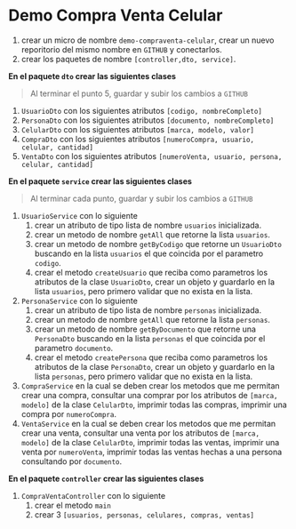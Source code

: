 # Demo Compra Venta Celular
1. crear un micro de nombre `demo-compraventa-celular`, crear un nuevo reporitorio del mismo nombre en `GITHUB` y conectarlos.
2. crear los paquetes de nombre `[controller,dto, service]`.

**En el paquete `dto` crear las siguientes clases**
> Al terminar el punto 5, guardar y subir los cambios a `GITHUB`

1. `UsuarioDto` con los siguientes atributos `[codigo, nombreCompleto]`
2. `PersonaDto` con los siguientes atributos `[documento, nombreCompleto]`
3. `CelularDto` con los siguientes atributos `[marca, modelo, valor]`
4. `CompraDto` con los siguientes atributos `[numeroCompra, usuario, celular, cantidad]`
5. `VentaDto` con los siguientes atributos `[numeroVenta, usuario, persona, celular, cantidad]`

**En el paquete `service` crear las siguientes clases**
> Al terminar cada punto, guardar y subir los cambios a `GITHUB`

1. `UsuarioService` con lo siguiente
    1. crear un atributo de tipo lista de nombre `usuarios` inicializada.
    2. crear un metodo de nombre `getAll` que retorne la lista `usuarios`.
    3. crear un metodo de nombre `getByCodigo` que retorne un `UsuarioDto` buscando en la lista `usuarios` el que coincida por el parametro `codigo`.
    4. crear el metodo `createUsuario` que reciba como parametros los atributos de la clase `UsuarioDto`, crear un objeto y guardarlo en la lista `usuarios`, pero primero validar que no exista en la lista.
2. `PersonaService` con lo siguiente
    1. crear un atributo de tipo lista de nombre `personas` inicializada.
    2. crear un metodo de nombre `getAll` que retorne la lista `personas`.
    3. crear un metodo de nombre `getByDocumento` que retorne una `PersonaDto` buscando en la lista `personas` el que coincida por el parametro `documento`.
    4. crear el metodo `createPersona` que reciba como parametros los atributos de la clase `PersonaDto`, crear un objeto y guardarlo en la lista `personas`, pero primero validar que no exista en la lista.
3. `CompraService` en la cual se deben crear los metodos que me permitan crear una compra, consultar una comprar por los atributos de `[marca, modelo]` de la clase `CelularDto`, imprimir todas las compras, imprimir una compra por `numeroCompra`.
4. `VentaService` en la cual se deben crear los metodos que me permitan crear una venta, consultar una venta por los atributos de `[marca, modelo]` de la clase `CelularDto`, imprimir todas las ventas, imprimir una venta por `numeroVenta`, imprimir todas las ventas hechas a una persona consultando por `documento`.

**En el paquete `controller` crear las siguientes clases**

1. `CompraVentaController` con lo siguiente
    1. crear el metodo `main`
    2. crear 3 `[usuarios, personas, celulares, compras, ventas]`
